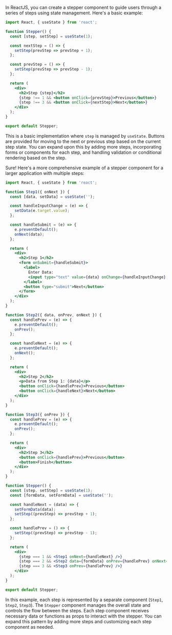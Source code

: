 In ReactJS, you can create a stepper component to guide users through a series of steps using state management. Here's a basic example:

```jsx
import React, { useState } from 'react';

function Stepper() {
  const [step, setStep] = useState(1);

  const nextStep = () => {
    setStep(prevStep => prevStep + 1);
  };

  const prevStep = () => {
    setStep(prevStep => prevStep - 1);
  };

  return (
    <div>
      <h2>Step {step}</h2>
      {step !== 1 && <button onClick={prevStep}>Previous</button>}
      {step !== 3 && <button onClick={nextStep}>Next</button>}
    </div>
  );
}

export default Stepper;
```

This is a basic implementation where `step` is managed by `useState`. Buttons are provided for moving to the next or previous step based on the current step state. You can expand upon this by adding more steps, incorporating forms or components for each step, and handling validation or conditional rendering based on the step.


Sure! Here's a more comprehensive example of a stepper component for a larger application with multiple steps:

```jsx
import React, { useState } from 'react';

function Step1({ onNext }) {
  const [data, setData] = useState('');

  const handleInputChange = (e) => {
    setData(e.target.value);
  };

  const handleSubmit = (e) => {
    e.preventDefault();
    onNext(data);
  };

  return (
    <div>
      <h2>Step 1</h2>
      <form onSubmit={handleSubmit}>
        <label>
          Enter Data:
          <input type="text" value={data} onChange={handleInputChange} />
        </label>
        <button type="submit">Next</button>
      </form>
    </div>
  );
}

function Step2({ data, onPrev, onNext }) {
  const handlePrev = (e) => {
    e.preventDefault();
    onPrev();
  };

  const handleNext = (e) => {
    e.preventDefault();
    onNext();
  };

  return (
    <div>
      <h2>Step 2</h2>
      <p>Data from Step 1: {data}</p>
      <button onClick={handlePrev}>Previous</button>
      <button onClick={handleNext}>Next</button>
    </div>
  );
}

function Step3({ onPrev }) {
  const handlePrev = (e) => {
    e.preventDefault();
    onPrev();
  };

  return (
    <div>
      <h2>Step 3</h2>
      <button onClick={handlePrev}>Previous</button>
      <button>Finish</button>
    </div>
  );
}

function Stepper() {
  const [step, setStep] = useState(1);
  const [formData, setFormData] = useState('');

  const handleNext = (data) => {
    setFormData(data);
    setStep((prevStep) => prevStep + 1);
  };

  const handlePrev = () => {
    setStep((prevStep) => prevStep - 1);
  };

  return (
    <div>
      {step === 1 && <Step1 onNext={handleNext} />}
      {step === 2 && <Step2 data={formData} onPrev={handlePrev} onNext={() => setStep(3)} />}
      {step === 3 && <Step3 onPrev={handlePrev} />}
    </div>
  );
}

export default Stepper;
```

In this example, each step is represented by a separate component (`Step1`, `Step2`, `Step3`). The `Stepper` component manages the overall state and controls the flow between the steps. Each step component receives necessary data or functions as props to interact with the stepper. You can expand this pattern by adding more steps and customizing each step component as needed.
